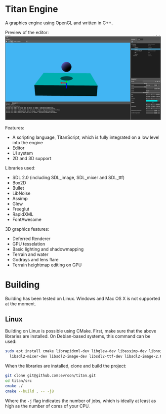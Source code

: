 # Titan Engine

A graphics engine using OpenGL and written in C++.

Preview of the editor:
![alt text](misc/titan_preview.png "Preview of the editor")

Features:
  - A scripting language, TitanScript, which is fully integrated on a low level into the engine
  - Editor
  - UI system
  - 2D and 3D support

Libraries used:
  - SDL 2.0 (including SDL_image, SDL_mixer and SDL_ttf)
  - Box2D
  - Bullet
  - LibNoise
  - Assimp
  - Glew
  - Freeglut
  - RapidXML
  - FontAwesome

3D graphics features:
  - Deferred Renderer
  - GPU tesselation
  - Basic lighting and shadowmapping
  - Terrain and water
  - Godrays and lens flare
  - Terrain heightmap editing on GPU

# Building
Building has been tested on Linux. Windows and Mac OS X is not supported at the moment.

## Linux
Building on Linux is possible using CMake. First, make sure that the above libraries are installed. On Debian-based systems, this command can be used:

```bash
sudo apt install cmake librapidxml-dev libglew-dev libassimp-dev libnoise-dev libbullet-dev libbox2d-dev \
  libsdl2-mixer-dev libsdl2-image-dev libsdl2-ttf-dev libsdl2-image-2.0-0 libsdl2-dev
```

When the libraries are installed, clone and build the project:
```bash
git clone git@github.com:evroon/titan.git
cd titan/src
cmake ./
cmake --build . -- -j8
```

Where the `-j` flag indicates the number of jobs, which is ideally at least as high as the number of cores of your CPU.
